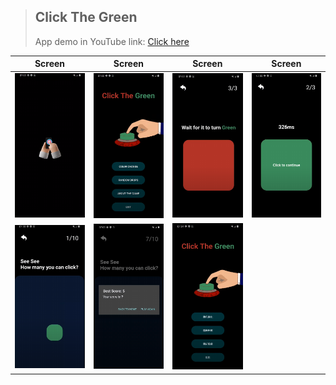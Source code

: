 >## Click The Green
>App demo in YouTube link: [Click here](https://youtu.be/GGHrXzAWZ0E)


| Screen | Screen | Screen | Screen |
| :------: | :-----------: | :-----------: | :-----------: |
| <img src="/ClickTheGreen/Image/image051.png"/>  | <img src="/ClickTheGreen/Image/image053.png"/>  | <img src="/ClickTheGreen/Image/image055.png"/> | <img src="/ClickTheGreen/Image/image057.png"/> | 
| <img src="/ClickTheGreen/Image/image059.png"/>  | <img src="/ClickTheGreen/Image/image061.png"/>  | <img src="/ClickTheGreen/Image/image063.png"/> | |
